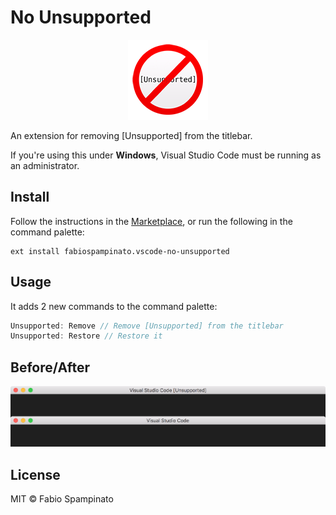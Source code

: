 # No Unsupported

<p align="center">
	<img src="https://raw.githubusercontent.com/fabiospampinato/vscode-no-unsupported/master/resources/logo-128x128.png" alt="Logo">
</p>

An extension for removing [Unsupported] from the titlebar.

If you're using this under **Windows**, Visual Studio Code must be running as an administrator.

## Install

Follow the instructions in the [Marketplace](https://marketplace.visualstudio.com/items?itemName=fabiospampinato.vscode-no-unsupported), or run the following in the command palette:

```shell
ext install fabiospampinato.vscode-no-unsupported
```

## Usage

It adds 2 new commands to the command palette:

```js
Unsupported: Remove // Remove [Unsupported] from the titlebar
Unsupported: Restore // Restore it
```

## Before/After

![Before/After](resources/before_after.png)

## License

MIT © Fabio Spampinato
